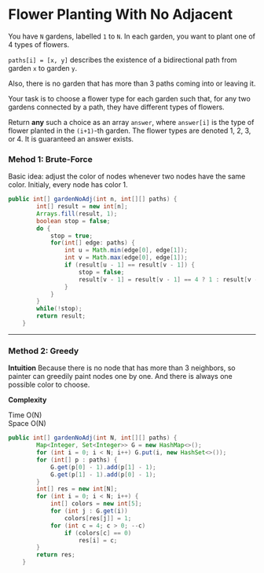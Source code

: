 # Flower Planting With No Adjacent
You have `N` gardens, labelled `1` to `N`.  In each garden, you want to plant one of 4 types of flowers.

`paths[i] = [x, y]` describes the existence of a bidirectional path from garden `x` to garden `y`.

Also, there is no garden that has more than 3 paths coming into or leaving it.

Your task is to choose a flower type for each garden such that, for any two gardens connected by a path, they have different types of flowers.

Return **any** such a choice as an array `answer`, where `answer[i]` is the type of flower planted in the `(i+1)`-th garden.  The flower types are denoted 1, 2, 3, or 4.  It is guaranteed an answer exists.

### Mehod 1: Brute-Force
Basic idea: adjust the color of nodes whenever two nodes have the same color. Initialy, every node has color 1.

```java
public int[] gardenNoAdj(int n, int[][] paths) {
        int[] result = new int[n];
        Arrays.fill(result, 1);
        boolean stop = false;
        do {
            stop = true;
            for(int[] edge: paths) {
                int u = Math.min(edge[0], edge[1]);
                int v = Math.max(edge[0], edge[1]);
                if (result[u - 1] == result[v - 1]) {
                    stop = false;
                    result[v - 1] = result[v - 1] == 4 ? 1 : result[v - 1] + 1;
                }
            }
        }
        while(!stop);
        return result;
    }	
```
***
### Method 2: Greedy
**Intuition**
Because there is no node that has more than 3 neighbors, so painter can greedily paint nodes one by one. And there is always one possible color to choose.

**Complexity**

Time O(N)  
Space O(N)

```java
public int[] gardenNoAdj(int N, int[][] paths) {
        Map<Integer, Set<Integer>> G = new HashMap<>();
        for (int i = 0; i < N; i++) G.put(i, new HashSet<>());
        for (int[] p : paths) {
            G.get(p[0] - 1).add(p[1] - 1);
            G.get(p[1] - 1).add(p[0] - 1);
        }
        int[] res = new int[N];
        for (int i = 0; i < N; i++) {
            int[] colors = new int[5];
            for (int j : G.get(i))
                colors[res[j]] = 1;
            for (int c = 4; c > 0; --c)
                if (colors[c] == 0)
                    res[i] = c;
        }
        return res;
    }
```